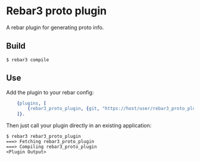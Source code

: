 Rebar3 proto plugin
=====

A rebar plugin for generating proto info.

Build
-----

    $ rebar3 compile

Use
---

Add the plugin to your rebar config:

```erlang
    {plugins, [
        {rebar3_proto_plugin, {git, "https://host/user/rebar3_proto_plugin.git", {tag, "0.1.0"}}}
    ]}.
```

Then just call your plugin directly in an existing application:


    $ rebar3 rebar3_proto_plugin
    ===> Fetching rebar3_proto_plugin
    ===> Compiling rebar3_proto_plugin
    <Plugin Output>
